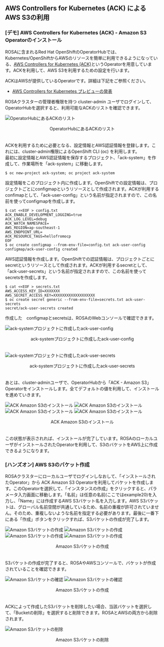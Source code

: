 ## AWS Controllers for Kubernetes (ACK) による AWS S3の利用

### \[デモ\] AWS Controllers for Kubernetes (ACK) - Amazon S3 Operatorのインストール

ROSAに含まれるRed Hat OpenShiftのOperatorHubでは、Kubernetes/OpenShiftからAWSのリソースを簡単に利用できるようになっている、[AWS Controllers for Kubernetes (ACK)](https://aws-controllers-k8s.github.io/community/docs/user-docs/openshift/)というOperatorを用意しています。ACKを利用して、AWS S3を利用するための設定を行います。

ACKはAWSが提供しているOperatorです。詳細は下記をご参照ください。

- [AWS Controllers for Kubernetes プレビューの発表](https://aws.amazon.com/jp/about-aws/whats-new/2020/08/announcing-the-aws-controllers-for-kubernetes-preview/)

ROSAクラスターの管理者権限を持つ cluster-admin ユーザでログインして、OperatorHubを選択すると、利用可能なACKのリストを確認できます。

![OperatorHubにあるACKのリスト](./images/ack-s3-install1.png)
<div style="text-align: center;">OperatorHubにあるACKのリスト</div>　　

ACKを利用するために必要となる、設定情報とAWS認証情報を登録します。これには、cluster-admin権限によるOpenShift CLI (oc) を利用します。  
最初に設定情報とAWS認証情報を保存するプロジェクト、「ack-system」を作成して、作業場所を「ack-system」に移動します。

```
$ oc new-project ack-system; oc project ack-system
```

設定情報をこのプロジェクト内に作成します。OpenShiftでの設定情報は、プロジェクトごとにconfigmapというリソースとして作成されます。ACKが利用するconfimapとして、「ack-user-config」という名前が指定されますので、この名前を使ってconfigmapを作成します。

```
$ cat <<EOF > config.txt
ACK_ENABLE_DEVELOPMENT_LOGGING=true
ACK_LOG_LEVEL=debug
ACK_WATCH_NAMESPACE=
AWS_REGION=ap-southeast-1
AWS_ENDPOINT_URL=
ACK_RESOURCE_TAGS=hellofromocp
EOF
$ oc create configmap --from-env-file=config.txt ack-user-config
configmap/ack-user-config created
```

AWS認証情報を作成します。OpenShiftでの認証情報は、プロジェクトごとにsecretというリソースとして作成されます。ACKが利用するsecretとして、「ack-user-secrets」という名前が指定されますので、この名前を使ってsecretsを作成します。

```
$ cat <<EOF > secrets.txt 
AWS_ACCESS_KEY_ID=XXXXXXX
AWS_SECRET_ACCESS_KEY=XXXXXXXXXXXXXXXXXXX
$ oc create secret generic --from-env-file=secrets.txt ack-user-secrets
secret/ack-user-secrets created
```

作成した　configmapとsecretsは、ROSAのWebコンソールで確認できます。

![ack-systemプロジェクトに作成したack-user-config](./images/ack-user-config.png)
<div style="text-align: center;">ack-systemプロジェクトに作成したack-user-config</div>　　

![ack-systemプロジェクトに作成したack-user-secrets](./images/ack-user-secrets.png)
<div style="text-align: center;">ack-systemプロジェクトに作成したack-user-secrets</div>　　

あとは、cluster-adminユーザで、OperatorHubから「ACK - Amazon S3」Operatorをインストールします。全てデフォルトの値を利用して、インストールを進めていきます。

![ACK Amazon S3のインストール](./images/ack-s3-install2.png)
![ACK Amazon S3のインストール](./images/ack-s3-install3.png)
![ACK Amazon S3のインストール](./images/ack-s3-install4.png)
![ACK Amazon S3のインストール](./images/ack-s3-install5.png)
<div style="text-align: center;">ACK Amazon S3のインストール</div>　

この状態が表示されれば、インストールが完了しています。ROSAのローカルユーザがインストールされたOperatorを利用して、S3のバケットをAWS上に作成できるようになります。

### \[ハンズオン\] AWS S3のバケット作成

ROSAクラスターにローカルユーザでログインしなおして、「インストールされたOperator」から ACK Amazon S3 Operatorを利用してバケットを作成します。このOperatorを選択して、「インスタンスの作成」をクリックすると、パラメータ入力画面に移動します。「名前」は任意の名前(ここではexample20)を入力し、「Name」には作成するAWS S3バケット名を入力します。AWS S3バケットは、グローバル名前空間が共通しているため、名前の重複が許可されていません。そのため、重複しないような名前を指定する必要があります。最後に一番下にある「作成」ボタンをクリックすれば、S3バケットの作成が完了します。

![Amazon S3バケットの作成](./images/s3-bucket-create1.png)
![Amazon S3バケットの作成](./images/s3-bucket-create2.png)
![Amazon S3バケットの作成](./images/s3-bucket-create3.png)
![Amazon S3バケットの作成](./images/s3-bucket-create4.png)
<div style="text-align: center;">Amazon S3バケットの作成</div>　

S3バケットの作成が完了すると、ROSAやAWSコンソールで、バケットが作成されていることを確認できます。

![Amazon S3バケットの確認](./images/s3-bucket-confirm1.png)
![Amazon S3バケットの確認](./images/s3-bucket-confirm2.png)
<div style="text-align: center;">Amazon S3バケットの作成</div>　

ACKによって作成したS3バケットを削除したい場合、当該バケットを選択して、「Bucketの削除」を選択すると削除できます。ROSAとAWSの両方から削除されます。

![Amazon S3バケットの削除](./images/s3-bucket-delete.png)
<div style="text-align: center;">Amazon S3バケットの削除</div>　
